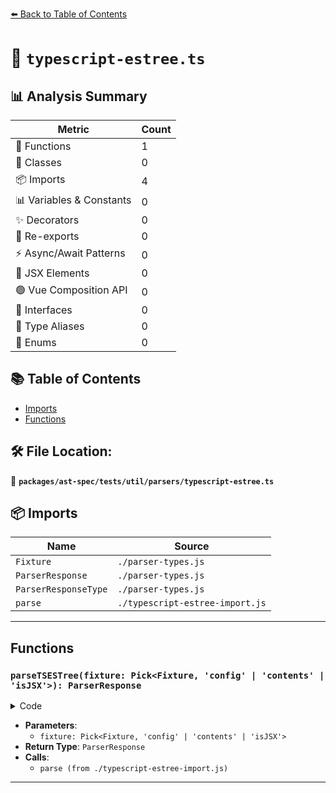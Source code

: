 [⬅️ Back to Table of Contents](../../../../../index.md)

# 📄 `typescript-estree.ts`

## 📊 Analysis Summary

| Metric | Count |
|--------|-------|
| 🔧 Functions | 1 |
| 🧱 Classes | 0 |
| 📦 Imports | 4 |
| 📊 Variables & Constants | 0 |
| ✨ Decorators | 0 |
| 🔄 Re-exports | 0 |
| ⚡ Async/Await Patterns | 0 |
| 💠 JSX Elements | 0 |
| 🟢 Vue Composition API | 0 |
| 📐 Interfaces | 0 |
| 📑 Type Aliases | 0 |
| 🎯 Enums | 0 |

## 📚 Table of Contents

- [Imports](#imports)
- [Functions](#functions)

## 🛠️ File Location:
📂 **`packages/ast-spec/tests/util/parsers/typescript-estree.ts`**

## 📦 Imports

| Name | Source |
|------|--------|
| `Fixture` | `./parser-types.js` |
| `ParserResponse` | `./parser-types.js` |
| `ParserResponseType` | `./parser-types.js` |
| `parse` | `./typescript-estree-import.js` |


---

## Functions

### `parseTSESTree(fixture: Pick<Fixture, 'config' | 'contents' | 'isJSX'>): ParserResponse`

<details><summary>Code</summary>

```ts
export function parseTSESTree(
  fixture: Pick<Fixture, 'config' | 'contents' | 'isJSX'>,
): ParserResponse {
  try {
    const result = parse(fixture.contents, {
      allowInvalidAST: fixture.config.allowInvalidAST,
      comment: false,
      jsx: fixture.isJSX,
      loc: true,
      range: true,
      suppressDeprecatedPropertyWarnings: true,
      tokens: true,
    });
    const { comments: __, tokens, ...ast } = result;

    return {
      ast,
      error: 'NO ERROR',
      tokens,
      type: ParserResponseType.NoError,
    };
  } catch (error: unknown) {
    return {
      error,
      type: ParserResponseType.Error,
    };
  }
}
```
</details>

- **Parameters**:
  - `fixture: Pick<Fixture, 'config' | 'contents' | 'isJSX'>`
- **Return Type**: `ParserResponse`
- **Calls**:
  - `parse (from ./typescript-estree-import.js)`

---